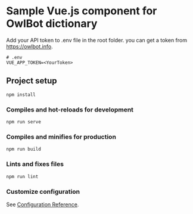 # Sample Vue.js component for OwlBot dictionary

Add your API token to .env file in the root folder. you can get a token from https://owlbot.info.

```
# .env
VUE_APP_TOKEN=<YourToken>
```

## Project setup
```
npm install
```

### Compiles and hot-reloads for development
```
npm run serve
```

### Compiles and minifies for production
```
npm run build
```

### Lints and fixes files
```
npm run lint
```

### Customize configuration
See [Configuration Reference](https://cli.vuejs.org/config/).
